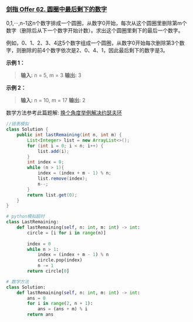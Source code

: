 ### [剑指 Offer 62. 圆圈中最后剩下的数字](https://leetcode.cn/problems/yuan-quan-zhong-zui-hou-sheng-xia-de-shu-zi-lcof/)

0,1,···,n-1这n个数字排成一个圆圈，从数字0开始，每次从这个圆圈里删除第m个数字（删除后从下一个数字开始计数）。求出这个圆圈里剩下的最后一个数字。

例如，0、1、2、3、4这5个数字组成一个圆圈，从数字0开始每次删除第3个数字，则删除的前4个数字依次是2、0、4、1，因此最后剩下的数字是3。

**示例 1：**

> **输入:** n = 5, m = 3
>**输出:** 3

**示例 2：**

> **输入:** n = 10, m = 17
>**输出:** 2

数学方法参考此篇题解: [换个角度举例解决约瑟夫环](https://leetcode.cn/problems/yuan-quan-zhong-zui-hou-sheng-xia-de-shu-zi-lcof/solution/huan-ge-jiao-du-ju-li-jie-jue-yue-se-fu-huan-by-as/)



```Java
//链表模拟
class Solution {
    public int lastRemaining(int n, int m) {
        List<Integer> list = new ArrayList<>();
        for (int i = 0; i < n; i++) {
            list.add(i);
        }
        int index = 0;
        while (n > 1){
            index = (index + m - 1) % n;
            list.remove(index);
            n--;
        }
        return list.get(0);
    }
}    

```



```Python
# python模拟超时
class LastRemaining:
    def lastRemaining(self, n: int, m: int) -> int:
        circle = [i for i in range(n)]
        
        index = 0
        while n > 1:
            index = (index + m - 1) % n
            circle.pop(index)
            n -= 1
        return circle[0]

# 数学方法
class Solution:
    def lastRemaining(self, n: int, m: int) -> int:
        ans = 0
        for i in range(2, n + 1):
            ans = (ans + m) % i
        return ans

```